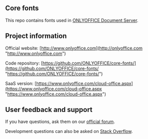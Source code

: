 ## Core fonts

This repo contains fonts used in [ONLYOFFICE Document Server](https://github.com/ONLYOFFICE/DocumentServer).

## Project information

Official website: [http://www.onlyoffice.com](http://onlyoffice.com "http://www.onlyoffice.com")

Code repository: [https://github.com/ONLYOFFICE/core-fonts/](https://github.com/ONLYOFFICE/core-fonts/ "https://github.com/ONLYOFFICE/core-fonts/")

SaaS version: [https://www.onlyoffice.com/cloud-office.aspx](https://www.onlyoffice.com/cloud-office.aspx "https://www.onlyoffice.com/cloud-office.aspx")

## User feedback and support

If you have questions, ask them on our [official forum](https://forum.onlyoffice.com/).

Development questions can also be asked on [Stack Overflow](http://stackoverflow.com/questions/tagged/onlyoffice).

